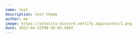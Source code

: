 ```yaml
---
name: test
description: test theme
author: me
image: https://velocity-discord.netlify.app/assets/1.png
date: 2022-04-15T08:56:03.588Z
---
```

